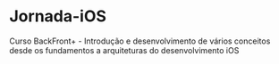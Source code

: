 # Jornada-iOS
Curso BackFront+ - Introdução e desenvolvimento de vários conceitos desde os fundamentos a arquiteturas do desenvolvimento iOS
